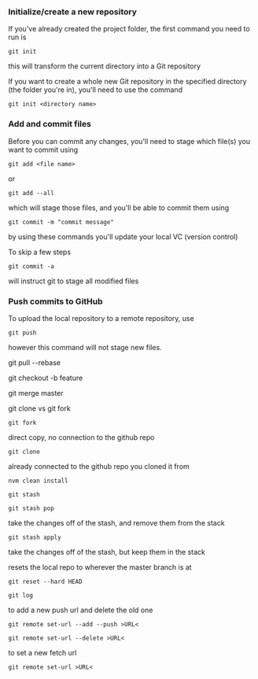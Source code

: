 
### Initialize/create a new repository

If you've already created the project folder, the first command you need to run is
```
git init
```
this will transform the current directory into a Git repository


If you want to create a whole new Git repository in the specified directory (the folder you're in),
you'll need to use the command
```
git init <directory name>
```


### Add and commit files

Before you can commit any changes, you'll need to stage which file(s) you want to commit using
```
git add <file name>
```
or
```
git add --all
```
which will stage those files, and you'll be able to commit them using
```
git commit -m "commit message"
```

by using these commands you'll update your local VC (version control)


To skip a few steps
```
git commit -a
```
will instruct git to stage all modified files

### Push commits to GitHub

To upload the local repository to a remote repository, use
```
git push
```
however this command will not stage new files.



git pull --rebase


git checkout -b feature


git merge master




git clone vs git fork


```
git fork
```
direct copy, no connection to the github repo


```
git clone
```
already connected to the github repo you cloned it from


```
nvm clean install
```


```
git stash
```

```
git stash pop
```
take the changes off of the stash, and remove them from the stack

```
git stash apply
```
take the changes off of the stash, but keep them in the stack


resets the local repo to wherever the master branch is at
```
git reset --hard HEAD
```


```
git log
```

to add a new push url and delete the old one
```
git remote set-url --add --push >URL<
```
```
git remote set-url --delete >URL<
```

to set a new fetch url
```
git remote set-url >URL<
```
